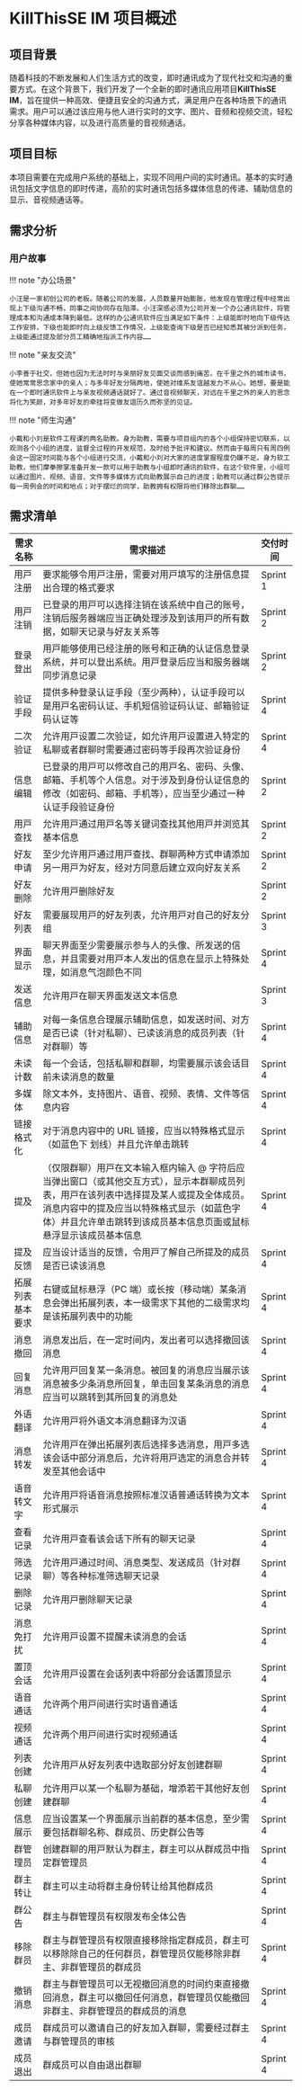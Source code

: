 # KillThisSE IM 项目概述

## 项目背景

随着科技的不断发展和人们生活方式的改变，即时通讯成为了现代社交和沟通的重要方式。在这个背景下，我们开发了一个全新的即时通讯应用项目**KillThisSE IM**，旨在提供一种高效、便捷且安全的沟通方式，满足用户在各种场景下的通讯需求。用户可以通过该应用与他人进行实时的文字、图片、音频和视频交流，轻松分享各种媒体内容，以及进行高质量的音视频通话。

## 项目目标

本项目需要在完成用户系统的基础上，实现不同用户间的实时通讯。基本的实时通讯包括文字信息的即时传递，高阶的实时通讯包括多媒体信息的传递、辅助信息的显示、音视频通话等。

## 需求分析

### 用户故事

!!! note "办公场景"

    小汪是一家初创公司的老板。随着公司的发展，人员数量开始膨胀，他发现在管理过程中经常出现上下级沟通不畅，同事之间协同存在阻滞。小汪深感必须为公司开发一个办公通讯软件，将管理成本和沟通成本降到最低。这样的办公通讯软件应当满足如下条件：上级能即时地向下级传达工作安排，下级也能即时向上级反馈工作情况，上级能查询下级是否已经知悉其被分派到任务，上级能通过提及部分员工精确地指派工作内容……

!!! note "亲友交流"

    小李善于社交，但她也因为无法时时与亲朋好友见面交谈而感到痛苦。在千里之外的城市读书，使她常常思念家中的亲人；与多年好友分隔两地，使她对维系友谊越发力不从心。她想，要是能在一个即时通讯软件上与亲友视频通话就好了。通过音视频聊天，对远在千里之外的亲人的思念将化为笑颜，对多年好友的牵挂将变做友谊历久而弥坚的见证。

!!! note "师生沟通"

    小戴和小刘是软件工程课的两名助教。身为助教，需要与项目组内的各个小组保持密切联系，以观测各个小组的进度，监督全过程的开发规范，及时给予批评和建议。然而由于每周只有周四例会这一固定时间能与各个小组进行交流，小戴和小刘对大家的进度掌握程度仍嫌不足。身为软工助教，他们摩拳擦掌准备开发一款可以用于助教与小组即时通讯的软件，在这个软件里，小组可以通过图片、视频、语音、文件等多媒体方式向助教展示自己的进度；助教可以通过群公告提示每一周例会的时间和地点；对于摆烂的同学，助教拥有权限将他们移除出群聊……

## 需求清单

| 需求名称         | 需求描述                                                     | 交付时间 |
| ---------------- | ------------------------------------------------------------ | -------- |
| ⽤⼾注册         | 要求能够令⽤⼾注册，需要对⽤⼾填写的注册信息提出合理的格式要求 | Sprint 1 |
| ⽤⼾注销         | 已登录的⽤⼾可以选择注销在该系统中⾃⼰的账号，注销后服务器端应当正确处理涉及到该⽤⼾的所有数据，如聊天记录与好友关系等 | Sprint 2 |
| 登录登出         | ⽤⼾能够使⽤已经注册的账号和正确的认证信息登录系统，并可以登出系统。⽤⼾登录后应当和服务器端同步消息记录 | Sprint 2 |
| 验证⼿段         | 提供多种登录认证⼿段（⾄少两种），认证⼿段可以是⽤⼾名密码认证、⼿机短信验证码认证、邮箱验证码认证等 | Sprint 4 |
| ⼆次验证         | 允许⽤⼾设置⼆次验证，如允许⽤⼾设置进⼊特定的私聊或者群聊时需要通过密码等⼿段再次验证⾝份 | Sprint 4 |
| 信息编辑         | 已登录的⽤⼾可以修改⾃⼰的⽤⼾名、密码、头像、邮箱、⼿机等个⼈信息。对于涉及到⾝份认证信息的修改（如密码、邮箱、⼿机等），应当⾄少通过⼀种认证⼿段验证⾝份 | Sprint 2 |
| ⽤⼾查找         | 允许⽤⼾通过⽤⼾名等关键词查找其他⽤⼾并浏览其基本信息       | Sprint 2 |
| 好友申请         | ⾄少允许⽤⼾通过⽤⼾查找、群聊两种⽅式申请添加另⼀⽤⼾为好友，经对⽅同意后建⽴双向好友关系 | Sprint 2 |
| 好友删除         | 允许⽤⼾删除好友                                             | Sprint 2 |
| 好友列表         | 需要展现⽤⼾的好友列表，允许⽤⼾对⾃⼰的好友分组             | Sprint 3 |
| 界⾯显⽰         | 聊天界⾯⾄少需要展⽰参与⼈的头像、所发送的信息，并且需要对⽤⼾本⼈发出的信息在显⽰上特殊处理，如消息⽓泡颜⾊不同 | Sprint 4 |
| 发送信息         | 允许⽤⼾在聊天界⾯发送⽂本信息                               | Sprint 3 |
| 辅助信息         | 对每⼀条信息合理展⽰辅助信息，如发送时间、对⽅是否已读（针对私聊）、已读该消息的成员列表（针对群聊）等 | Sprint 4 |
| 未读计数         | 每⼀个会话，包括私聊和群聊，均需要展⽰该会话⽬前未读消息的数量 | Sprint 4 |
| 多媒体           | 除⽂本外，⽀持图⽚、语⾳、视频、表情、⽂件等信息内容         | Sprint 4 |
| 链接格式化       | 对于消息内容中的 URL 链接，应当以特殊格式显⽰（如蓝⾊下 划线）并且允许单击跳转 | Sprint 4 |
| 提及             | （仅限群聊）⽤⼾在⽂本输⼊框内输⼊ @ 字符后应当弹出窗⼝（或其他交互⽅式），显⽰本群聊成员列表，⽤⼾在该列表中选择提及某⼈或提及全体成员。消息内容中的提及应当以特殊格式显⽰（如蓝⾊字体）并且允许单击跳转到该成员基本信息⻚⾯或⿏标悬浮显⽰该成员基本信息 | Sprint 4 |
| 提及反馈         | 应当设计适当的反馈，令⽤⼾了解⾃⼰所提及的成员是否已读该消息 | Sprint 4 |
| 拓展列表基本要求 | 右键或⿏标悬浮（PC 端）或⻓按（移动端）某条消息会弹出拓展列表，本⼀级需求下其他的⼆级需求均是该拓展列表中的功能 | Sprint 4 |
| 消息撤回         | 消息发出后，在⼀定时间内，发出者可以选择撤回该消息           | Sprint 4 |
| 回复消息         | 允许⽤⼾回复某⼀条消息。被回复的消息应当展⽰该消息被多少条消息所回复，单击回复某条消息的消息应当可以跳转到其所回复的消息处 | Sprint 4 |
| 外语翻译         | 允许⽤⼾将外语⽂本消息翻译为汉语                             | Sprint 4 |
| 消息转发         | 允许⽤⼾在弹出拓展列表后选择多选消息，⽤⼾多选该会话中部分消息后，允许将⽤⼾选定的消息合并转发⾄其他会话中 | Sprint 4 |
| 语⾳转⽂字       | 允许⽤⼾将语⾳消息按照标准汉语普通话转换为⽂本形式展⽰       | Sprint 4 |
| 查看记录         | 允许⽤⼾查看该会话下所有的聊天记录                           | Sprint 4 |
| 筛选记录         | 允许⽤⼾通过时间、消息类型、发送成员（针对群聊）等各种标准筛选聊天记录 | Sprint 4 |
| 删除记录         | 允许⽤⼾删除聊天记录                                         | Sprint 4 |
| 消息免打扰       | 允许⽤⼾设置不提醒未读消息的会话                             | Sprint 4 |
| 置顶会话         | 允许⽤⼾设置在会话列表中将部分会话置顶显⽰                   | Sprint 4 |
| 语⾳通话         | 允许两个⽤⼾间进⾏实时语⾳通话                               | Sprint 4 |
| 视频通话         | 允许两个⽤⼾间进⾏实时视频通话                               | Sprint 4 |
| 列表创建         | 允许⽤⼾从好友列表中选取部分好友创建群聊                     | Sprint 4 |
| 私聊创建         | 允许⽤⼾以某⼀个私聊为基础，增添若⼲其他好友创建群聊         | Sprint 4 |
| 信息展⽰         | 应当设置某⼀个界⾯展⽰当前群的基本信息，⾄少需要包括群聊名称、群成员、历史群公告等 | Sprint 4 |
| 群管理员         | 创建群聊的⽤⼾默认为群主，群主可以从群成员中指定群管理员    | Sprint 4 |
| 群主转让         | 群主可以主动将群主⾝份转让给其他群成员                       | Sprint 4 |
| 群公告           | 群主与群管理员有权限发布全体公告                             | Sprint 4 |
| 移除群员         | 群主与群管理员有权限直接移除指定群成员，群主可以移除除⾃⼰的任何群员，群管理员仅能移除⾮群主、⾮群管理员的群成员 | Sprint 4 |
| 撤销消息         | 群主与群管理员可以⽆视撤回消息的时间约束直接撤回消息，群主可以撤回任何消息，群管理员仅能撤回⾮群主、⾮群管理员的群成员的消息 | Sprint 4 |
| 成员邀请         | 群成员可以邀请⾃⼰的好友加⼊群聊，需要经过群主与群管理员的审核 | Sprint 4 |
| 成员退出         | 群成员可以⾃由退出群聊                                       | Sprint 4 |

